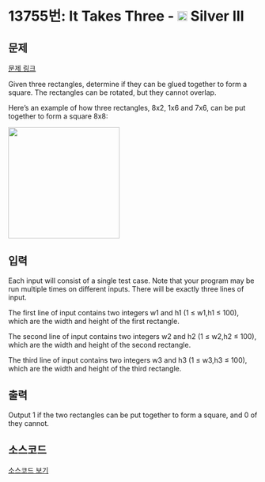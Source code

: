 # 13755번: It Takes Three - <img src="https://static.solved.ac/tier_small/8.svg" style="height:20px" /> Silver III

<!-- performance -->

<!-- 문제 제출 후 깃허브에 푸시를 했을 때 제출한 코드의 성능이 입력될 공간입니다.-->

<!-- end -->

## 문제

[문제 링크](https://boj.kr/13755)


<p>Given three rectangles, determine if they can be glued together to form a square. The rectangles can be rotated, but they cannot overlap.</p>

<p>Here’s an example of how three rectangles, 8x2, 1x6 and 7x6, can be put together to form a square 8x8:</p>

<p><img alt="" src="https://onlinejudgeimages.s3.amazonaws.com/problem/13755/%EC%8A%A4%ED%81%AC%EB%A6%B0%EC%83%B7%202016-11-19%20%EC%98%A4%EC%A0%84%202.18.28.png" style="height:225px; width:225px"></p>



## 입력


<p>Each input will consist of a single test case. Note that your program may be run multiple times on different inputs. There will be exactly three lines of input.</p>

<p>The first line of input contains two integers w1 and h1 (1 ≤ w1,h1 ≤ 100), which are the width and height of the first rectangle.</p>

<p>The second line of input contains two integers w2 and h2 (1 ≤ w2,h2 ≤ 100), which are the width and height of the second rectangle.</p>

<p>The third line of input contains two integers w3 and h3 (1 ≤ w3,h3 ≤&nbsp;100), which are the width and height of the third rectangle.</p>



## 출력


<p>Output 1 if the two rectangles can be put together to form a square, and 0 of they cannot.</p>



## 소스코드

[소스코드 보기](It%20Takes%20Three.py)